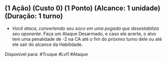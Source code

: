 ## (1 Ação) (Custo 0) (1 Ponto) (Alcance: 1 unidade) (Duração: 1 turno)

- *Você ataca, convertendo seu soco em uma pegada que desestabiliza seu oponente.* Faça um Ataque Desarmado, e caso ele acerte, o alvo tem uma penalidade de -2 na CA até o fim do próximo turno dele ou até ele sair do alcance da Habilidade.

Disponível para: 
#Truque #Lvl1 #Ataque 